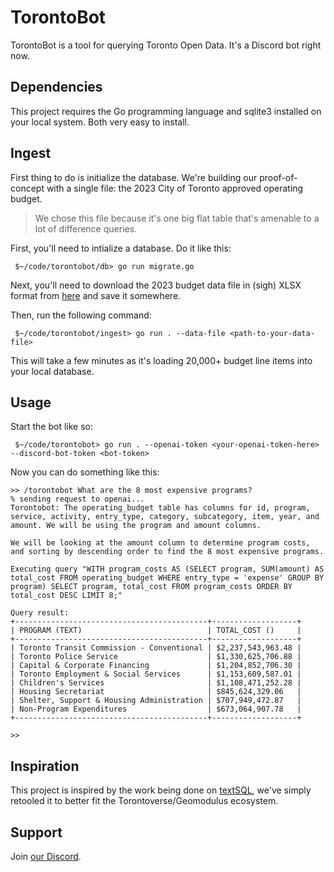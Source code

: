 # TorontoBot

TorontoBot is a tool for querying Toronto Open Data. It's a Discord bot right now.

## Dependencies

This project requires the Go programming language and sqlite3 installed on your local system. Both
very easy to install.


## Ingest

First thing to do is initialize the database. We're building our proof-of-concept with a single
file: the 2023 City of Toronto approved operating budget. 

> We chose this file because it's one big flat table that's amenable to a lot of difference queries.

First, you'll need to intialize a database. Do it like this:
```
 $~/code/torontobot/db> go run migrate.go
```

Next, you'll need to download the 2023 budget data file in (sigh) XLSX format from 
[here](https://open.toronto.ca/dataset/budget-operating-budget-program-summary-by-expenditure-category/)
and save it somewhere. 

Then, run the following command:
```
 $~/code/torontobot/ingest> go run . --data-file <path-to-your-data-file>
```

This will take a few minutes as it's loading 20,000+ budget line items into your local database.

## Usage

Start the bot like so:
```
 $~/code/torontobot> go run . --openai-token <your-openai-token-here> --discord-bot-token <bot-token>
```

Now you can do something like this:
```
>> /torontobot What are the 8 most expensive programs?
% sending request to openai...
Torontobot: The operating_budget table has columns for id, program, service, activity, entry_type, category, subcategory, item, year, and amount. We will be using the program and amount columns.

We will be looking at the amount column to determine program costs, and sorting by descending order to find the 8 most expensive programs.

Executing query "WITH program_costs AS (SELECT program, SUM(amount) AS total_cost FROM operating_budget WHERE entry_type = 'expense' GROUP BY program) SELECT program, total_cost FROM program_costs ORDER BY total_cost DESC LIMIT 8;"

Query result:
+-------------------------------------------+-------------------+
| PROGRAM (TEXT)                            | TOTAL_COST ()     |
+-------------------------------------------+-------------------+
| Toronto Transit Commission - Conventional | $2,237,543,963.48 |
| Toronto Police Service                    | $1,330,625,706.88 |
| Capital & Corporate Financing             | $1,204,852,706.30 |
| Toronto Employment & Social Services      | $1,153,609,587.01 |
| Children's Services                       | $1,108,471,252.28 |
| Housing Secretariat                       | $845,624,329.06   |
| Shelter, Support & Housing Administration | $707,949,472.87   |
| Non-Program Expenditures                  | $673,064,907.78   |
+-------------------------------------------+-------------------+

>>  
```

## Inspiration

This project is inspired by the work being done on [textSQL](https://github.com/caesarHQ/textSQL),
we've simply retooled it to better fit the Torontoverse/Geomodulus ecosystem.

## Support

Join [our Discord](https://discord.gg/E5f6vsNc).
